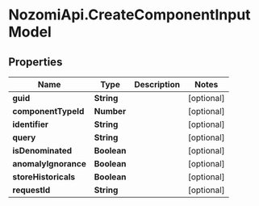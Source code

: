 # NozomiApi.CreateComponentInputModel

## Properties
Name | Type | Description | Notes
------------ | ------------- | ------------- | -------------
**guid** | **String** |  | [optional] 
**componentTypeId** | **Number** |  | [optional] 
**identifier** | **String** |  | [optional] 
**query** | **String** |  | [optional] 
**isDenominated** | **Boolean** |  | [optional] 
**anomalyIgnorance** | **Boolean** |  | [optional] 
**storeHistoricals** | **Boolean** |  | [optional] 
**requestId** | **String** |  | [optional] 
